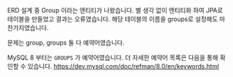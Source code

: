 ERD 설계 중 Group 이라는 엔티티가 나왔습니다. 별 생각 없이 엔티티화 하여 JPA로 테이블을 만들었고 결과는 오류였습니다. 
해당 테이블의 이름을 groups로 설정해도 마찬가지였습니다. 

문제는 group, groups 둘 다 예약어였습니다. 

MySQL 8 부터는 `GROUPS` 가 예약어였습니다. 
더 자세한 예약어 목록은 다음을 통해 확인할 수 있습니다.
https://dev.mysql.com/doc/refman/8.0/en/keywords.html